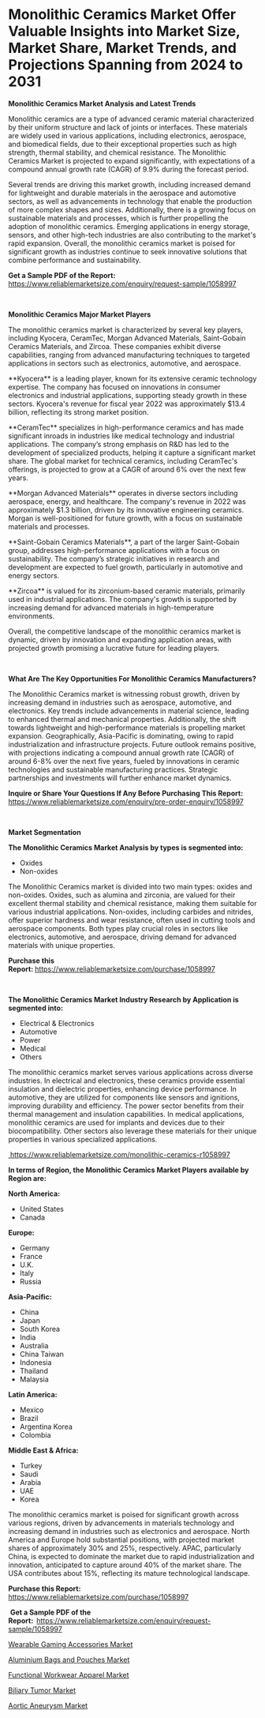 <p><h1>Monolithic Ceramics Market Offer Valuable Insights into Market Size, Market Share, Market Trends, and Projections Spanning from 2024 to 2031</h1></p><p><strong>Monolithic Ceramics Market Analysis and Latest Trends</strong></p>
<p><p>Monolithic ceramics are a type of advanced ceramic material characterized by their uniform structure and lack of joints or interfaces. These materials are widely used in various applications, including electronics, aerospace, and biomedical fields, due to their exceptional properties such as high strength, thermal stability, and chemical resistance. The Monolithic Ceramics Market is projected to expand significantly, with expectations of a compound annual growth rate (CAGR) of 9.9% during the forecast period. </p><p>Several trends are driving this market growth, including increased demand for lightweight and durable materials in the aerospace and automotive sectors, as well as advancements in technology that enable the production of more complex shapes and sizes. Additionally, there is a growing focus on sustainable materials and processes, which is further propelling the adoption of monolithic ceramics. Emerging applications in energy storage, sensors, and other high-tech industries are also contributing to the market's rapid expansion. Overall, the monolithic ceramics market is poised for significant growth as industries continue to seek innovative solutions that combine performance and sustainability.</p></p>
<p><strong>Get a Sample PDF of the Report:&nbsp;</strong> <a href="https://www.reliablemarketsize.com/enquiry/request-sample/1058997?utm_campaign=1131&utm_medium=2&utm_source=Github&utm_content=ia&utm_term=15112024&utm_id=monolithic-ceramics">https://www.reliablemarketsize.com/enquiry/request-sample/1058997</a></p>
<p>&nbsp;</p>
<p><strong>Monolithic Ceramics Major Market Players</strong></p>
<p><p>The monolithic ceramics market is characterized by several key players, including Kyocera, CeramTec, Morgan Advanced Materials, Saint-Gobain Ceramics Materials, and Zircoa. These companies exhibit diverse capabilities, ranging from advanced manufacturing techniques to targeted applications in sectors such as electronics, automotive, and aerospace.</p><p>**Kyocera** is a leading player, known for its extensive ceramic technology expertise. The company has focused on innovations in consumer electronics and industrial applications, supporting steady growth in these sectors. Kyocera's revenue for fiscal year 2022 was approximately $13.4 billion, reflecting its strong market position.</p><p>**CeramTec** specializes in high-performance ceramics and has made significant inroads in industries like medical technology and industrial applications. The company’s strong emphasis on R&D has led to the development of specialized products, helping it capture a significant market share. The global market for technical ceramics, including CeramTec's offerings, is projected to grow at a CAGR of around 6% over the next few years.</p><p>**Morgan Advanced Materials** operates in diverse sectors including aerospace, energy, and healthcare. The company's revenue in 2022 was approximately $1.3 billion, driven by its innovative engineering ceramics. Morgan is well-positioned for future growth, with a focus on sustainable materials and processes.</p><p>**Saint-Gobain Ceramics Materials**, a part of the larger Saint-Gobain group, addresses high-performance applications with a focus on sustainability. The company’s strategic initiatives in research and development are expected to fuel growth, particularly in automotive and energy sectors.</p><p>**Zircoa** is valued for its zirconium-based ceramic materials, primarily used in industrial applications. The company's growth is supported by increasing demand for advanced materials in high-temperature environments.</p><p>Overall, the competitive landscape of the monolithic ceramics market is dynamic, driven by innovation and expanding application areas, with projected growth promising a lucrative future for leading players.</p></p>
<p>&nbsp;</p>
<p><strong>What Are The Key Opportunities For Monolithic Ceramics Manufacturers?</strong></p>
<p><p>The Monolithic Ceramics market is witnessing robust growth, driven by increasing demand in industries such as aerospace, automotive, and electronics. Key trends include advancements in material science, leading to enhanced thermal and mechanical properties. Additionally, the shift towards lightweight and high-performance materials is propelling market expansion. Geographically, Asia-Pacific is dominating, owing to rapid industrialization and infrastructure projects. Future outlook remains positive, with projections indicating a compound annual growth rate (CAGR) of around 6-8% over the next five years, fueled by innovations in ceramic technologies and sustainable manufacturing practices. Strategic partnerships and investments will further enhance market dynamics.</p></p>
<p><strong>Inquire or Share Your Questions If Any Before Purchasing This Report:</strong> <a href="https://www.reliablemarketsize.com/enquiry/pre-order-enquiry/1058997?utm_campaign=1131&utm_medium=2&utm_source=Github&utm_content=ia&utm_term=15112024&utm_id=monolithic-ceramics">https://www.reliablemarketsize.com/enquiry/pre-order-enquiry/1058997</a></p>
<p>&nbsp;</p>
<p><strong>Market Segmentation</strong></p>
<p><strong>The Monolithic Ceramics Market Analysis by types is segmented into:</strong></p>
<p><ul><li>Oxides</li><li>Non-oxides</li></ul></p>
<p><p>The Monolithic Ceramics market is divided into two main types: oxides and non-oxides. Oxides, such as alumina and zirconia, are valued for their excellent thermal stability and chemical resistance, making them suitable for various industrial applications. Non-oxides, including carbides and nitrides, offer superior hardness and wear resistance, often used in cutting tools and aerospace components. Both types play crucial roles in sectors like electronics, automotive, and aerospace, driving demand for advanced materials with unique properties.</p></p>
<p><strong>Purchase this Report:&nbsp;</strong><a href="https://www.reliablemarketsize.com/purchase/1058997?utm_campaign=1131&utm_medium=2&utm_source=Github&utm_content=ia&utm_term=15112024&utm_id=monolithic-ceramics">https://www.reliablemarketsize.com/purchase/1058997</a></p>
<p>&nbsp;</p>
<p><strong>The Monolithic Ceramics Market Industry Research by Application is segmented into:</strong></p>
<p><ul><li>Electrical & Electronics</li><li>Automotive</li><li>Power</li><li>Medical</li><li>Others</li></ul></p>
<p><p>The monolithic ceramics market serves various applications across diverse industries. In electrical and electronics, these ceramics provide essential insulation and dielectric properties, enhancing device performance. In automotive, they are utilized for components like sensors and ignitions, improving durability and efficiency. The power sector benefits from their thermal management and insulation capabilities. In medical applications, monolithic ceramics are used for implants and devices due to their biocompatibility. Other sectors also leverage these materials for their unique properties in various specialized applications.</p></p>
<p><a href="https://www.reliablemarketsize.com/monolithic-ceramics-r1058997?utm_campaign=1131&utm_medium=2&utm_source=Github&utm_content=ia&utm_term=15112024&utm_id=monolithic-ceramics">&nbsp;https://www.reliablemarketsize.com/monolithic-ceramics-r1058997</a></p>
<p><strong>In terms of Region, the Monolithic Ceramics Market Players available by Region are:</strong></p>
<p>
    <p> <strong> North America: </strong>
        <ul>
            <li>United States</li>
            <li>Canada</li>
        </ul>
        </p> 
    <p> <strong> Europe: </strong>
        <ul>
            <li>Germany</li>
            <li>France</li>
            <li>U.K.</li>
            <li>Italy</li>
            <li>Russia</li>
        </ul>
        </p> 
    <p> <strong> Asia-Pacific: </strong>
        <ul>
            <li>China</li>
            <li>Japan</li>
            <li>South Korea</li>
            <li>India</li>
            <li>Australia</li>
            <li>China Taiwan</li>
            <li>Indonesia</li>
            <li>Thailand</li>
            <li>Malaysia</li>
        </ul>
        </p> 
    <p> <strong> Latin America: </strong>
        <ul>
            <li>Mexico</li>
            <li>Brazil</li>
            <li>Argentina Korea</li>
            <li>Colombia</li>
        </ul>
        </p> 
    <p> <strong> Middle East & Africa: </strong>
        <ul>
            <li>Turkey</li>
            <li>Saudi</li>
            <li>Arabia</li>
            <li>UAE</li>
            <li>Korea</li>
        </ul>
    </p>
    </p>
<p><p>The monolithic ceramics market is poised for significant growth across various regions, driven by advancements in materials technology and increasing demand in industries such as electronics and aerospace. North America and Europe hold substantial positions, with projected market shares of approximately 30% and 25%, respectively. APAC, particularly China, is expected to dominate the market due to rapid industrialization and innovation, anticipated to capture around 40% of the market share. The USA contributes about 15%, reflecting its mature technological landscape.</p></p>
<p><strong>Purchase this Report: </strong><a href="https://www.reliablemarketsize.com/purchase/1058997?utm_campaign=1131&utm_medium=2&utm_source=Github&utm_content=ia&utm_term=15112024&utm_id=monolithic-ceramics">https://www.reliablemarketsize.com/purchase/1058997</a></p>
<p>&nbsp;<strong>Get a Sample PDF of the Report:&nbsp;&nbsp;</strong><a href="https://www.reliablemarketsize.com/enquiry/request-sample/1058997?utm_campaign=1131&utm_medium=2&utm_source=Github&utm_content=ia&utm_term=15112024&utm_id=monolithic-ceramics">https://www.reliablemarketsize.com/enquiry/request-sample/1058997</a></p>
<p><strong></strong></p>
<p><p><a href="https://www.linkedin.com/pulse/global-wearable-gaming-accessories-market-opportunities-efiuf?utm_campaign=1131&utm_medium=2&utm_source=Github&utm_content=ia&utm_term=15112024&utm_id=monolithic-ceramics">Wearable Gaming Accessories Market</a></p><p><a href="https://www.linkedin.com/pulse/global-aluminium-bags-pouches-market-trends-forecasts-strategic-dzvmc?utm_campaign=1131&utm_medium=2&utm_source=Github&utm_content=ia&utm_term=15112024&utm_id=monolithic-ceramics">Aluminium Bags and Pouches Market</a></p><p><a href="https://www.linkedin.com/pulse/future-innovation-global-functional-workwear-apparel-market-nmpif?utm_campaign=1131&utm_medium=2&utm_source=Github&utm_content=ia&utm_term=15112024&utm_id=monolithic-ceramics">Functional Workwear Apparel Market</a></p><p><a href="https://issuu.com/reportprime-2/docs/biliary-tumor-market-size-2030.pptx_2ed2747012f166?utm_campaign=1131&utm_medium=2&utm_source=Github&utm_content=ia&utm_term=15112024&utm_id=monolithic-ceramics">Biliary Tumor Market</a></p><p><a href="https://issuu.com/reportprime-2/docs/aortic-aneurysm-market-size-2030.pp_71487210faadde?utm_campaign=1131&utm_medium=2&utm_source=Github&utm_content=ia&utm_term=15112024&utm_id=monolithic-ceramics">Aortic Aneurysm Market</a></p></p>